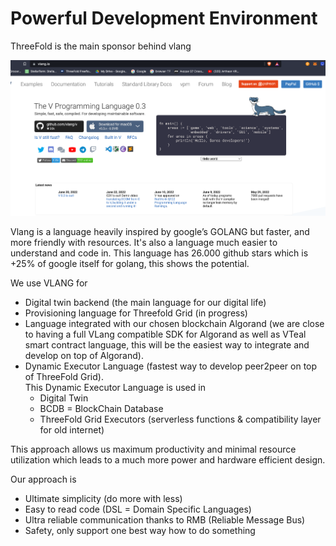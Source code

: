 # Powerful Development Environment

ThreeFold is the main sponsor behind vlang


![alt_text](img/v_programming_language.png "image_tooltip")


Vlang is a language heavily inspired by google’s GOLANG but faster, and more friendly with resources. It's also a language much easier to understand and code in. This language has 26.000 github stars which is +25% of google itself for golang, this shows the potential.

We use VLANG for



* Digital twin backend (the main language for our digital life)
* Provisioning language for Threefold Grid (in progress)
* Language integrated with our chosen blockchain Algorand (we are close to having a full VLang compatible SDK for Algorand as well as VTeal smart contract language, this will be the easiest way to integrate and develop on top of Algorand).
* Dynamic Executor Language (fastest way to develop peer2peer on top of ThreeFold Grid).  \
This Dynamic Executor Language is used in 
    * Digital Twin
    * BCDB = BlockChain Database
    * ThreeFold Grid Executors (serverless functions & compatibility layer for old internet)

This approach allows us maximum productivity and minimal resource utilization which leads to a much more power and hardware efficient design.

Our approach is

* Ultimate simplicity (do more with less)
* Easy to read code (DSL  = Domain Specific Languages)
* Ultra reliable communication thanks to RMB (Reliable Message Bus) 
* Safety, only support one best way how to do something
